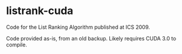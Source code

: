 # listrank-cuda
Code for the List Ranking Algorithm published at ICS 2009. 

Code provided as-is, from an old backup. Likely requires CUDA 3.0 to compile.
